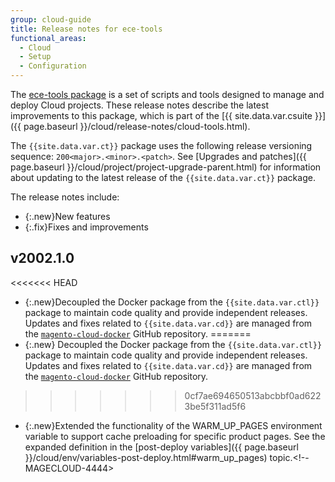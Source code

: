 ```yaml
---
group: cloud-guide
title: Release notes for ece-tools
functional_areas:
  - Cloud
  - Setup
  - Configuration
---
```


The [ece-tools package](https://github.com/magento/ece-tools) is a set of scripts and tools designed to manage and deploy Cloud projects. These release notes describe the latest improvements to this package, which is part of the [{{ site.data.var.csuite }}]({{ page.baseurl }}/cloud/release-notes/cloud-tools.html).

The `{{site.data.var.ct}}` package uses the following release versioning sequence: `200<major>.<minor>.<patch>`. See [Upgrades and patches]({{ page.baseurl }}/cloud/project/project-upgrade-parent.html) for information about updating to the latest release of the
`{{site.data.var.ct}}` package.

The release notes include:

-  {:.new}New features
-  {:.fix}Fixes and improvements

## v2002.1.0

<<<<<<< HEAD
-  {:.new}Decoupled the Docker package from the `{{site.data.var.ctl}}` package to maintain code quality and provide independent releases. Updates and fixes related to `{{site.data.var.cd}}` are managed from the [`magento-cloud-docker`](https://github.com/magento/magento-cloud-docker) GitHub repository.<!--MAGECLOUD-3986-->
=======
-  {:.new}
Decoupled the Docker package from the `{{site.data.var.ctl}}` package to maintain code quality and provide independent releases. Updates and fixes related to `{{site.data.var.cd}}` are managed from the [`magento-cloud-docker`](https://github.com/magento/magento-cloud-docker) GitHub repository.<!--MAGECLOUD-3986-->
>>>>>>> 0cf7ae694650513abcbbf0ad6223be5f311ad5f6

-  {:.new}Extended the functionality of the WARM_UP_PAGES environment variable to support cache preloading for specific product pages. See the expanded definition in the
[post-deploy variables]({{ page.baseurl }}/cloud/env/variables-post-deploy.html#warm_up_pages) topic.<!--MAGECLOUD-4444>